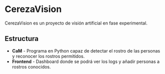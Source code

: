 # CerezaVision

CerezaVision es un proyecto de visión artificial en fase experimental.
## Estructura
- **CaM** - Programa en Python capaz de detectar el rostro de las personas y reconocer los rostros permitidos.
- **Frontend** - Dashboard donde se podrá ver los logs y añadir personas a rostros conocidos.